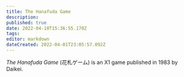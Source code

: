 ```yaml
---
title: The Hanafuda Game
description: 
published: true
date: 2022-04-10T15:36:55.170Z
tags: 
editor: markdown
dateCreated: 2022-04-01T23:05:57.092Z
---
```


_The Hanafuda Game_ (<span lang='ja'>花札ゲーム</span>) is an X1 game published in 1983 by Daikei.

